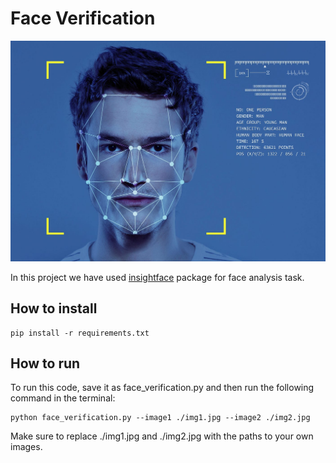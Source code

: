 # Face Verification
![!\[Alt text\](image.png)](assents/image.png)

In this project we have used [insightface](https://github.com/deepinsight/insightface/tree/master/python-package) package for face analysis task.

## How to install

```
pip install -r requirements.txt

```

## How to run

To run this code, save it as face_verification.py and then run the following command in the terminal:

```
python face_verification.py --image1 ./img1.jpg --image2 ./img2.jpg
```

Make sure to replace ./img1.jpg and ./img2.jpg with the paths to your own images.
